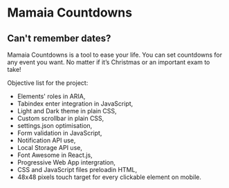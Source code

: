 # Mamaia Countdowns
## Can't remember dates? 
Mamaia Countdowns is a tool to ease your life. You can set countdowns for any event you want. No matter if it’s Christmas or an important exam to take! 

Objective list for the project:
- Elements' roles in ARIA,
- Tabindex enter integration in JavaScript,
- Light and Dark theme in plain CSS,
- Custom scrollbar in plain CSS,
- settings.json optimisation,
- Form validation in JavaScript,
- Notification API use, 
- Local Storage API use,
- Font Awesome in React.js, 
- Progressive Web App intergration,
- CSS and JavaScript files preloadin HTML, 
- 48x48 pixels touch target for every clickable element on mobile.

